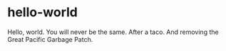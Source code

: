 # hello-world
Hello, world. You will never be the same. After a taco. And removing the Great Pacific Garbage Patch.
